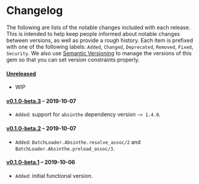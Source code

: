 # Changelog

The following are lists of the notable changes included with each release.
This is intended to help keep people informed about notable changes between
versions, as well as provide a rough history. Each item is prefixed with
one of the following labels: `Added`, `Changed`, `Deprecated`,
`Removed`, `Fixed`, `Security`. We also use [Semantic Versioning](http://semver.org)
to manage the versions of this gem so that you can set version constraints properly.

#### [Unreleased](https://github.com/exAspArk/batch_loader/compare/v0.1.0-beta.3...HEAD)

* WIP

#### [v0.1.0-beta.3](https://github.com/exAspArk/batch_loader/compare/v0.1.0-beta.2...v0.1.0-beta.3) – 2019-10-07

* `Added`: support for `absinthe` dependency version `~> 1.4.0`.

#### [v0.1.0-beta.2](https://github.com/exAspArk/batch_loader/compare/v0.1.0-beta.1...v0.1.0-beta.2) – 2019-10-07

* `Added`: `BatchLoader.Absinthe.resolve_assoc/2` and `BatchLoader.Absinthe.preload_assoc/3`.

#### [v0.1.0-beta.1](https://github.com/exAspArk/batch_loader/compare/7a303cefa55bd5e8d22ae19e6e6c537808fd70a0...v0.1.0-beta.1) – 2019-10-06

* `Added`: initial functional version.
